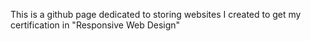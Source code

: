 This is a github page dedicated to storing websites I created to get my certification in "Responsive Web Design"
